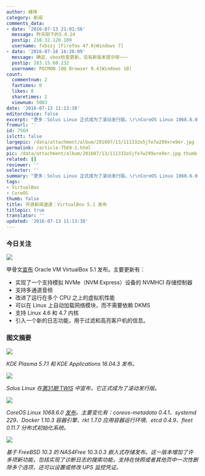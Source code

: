 ```yaml
---
author: 棣琦
category: 新闻
comments_data:
- date: '2016-07-13 21:01:56'
  message: 昨天刚下的5.0.24
  postip: 210.32.120.109
  username: fxbszj [Firefox 47.0|Windows 7]
- date: '2016-07-16 16:26:09'
  message: 确定，vbox检查更新，没有新版本提示呀~~~
  postip: 183.15.60.232
  username: POCMON [QQ Browser 9.4|Windows 10]
count:
  commentnum: 2
  favtimes: 0
  likes: 0
  sharetimes: 2
  viewnum: 5083
date: '2016-07-13 11:13:30'
editorchoice: false
excerpt: "更多：Solus Linux 正式成为了滚动发行版。\r\nCoreOS Linux 1068.6.0 发布。"
fromurl: ''
id: 7569
islctt: false
largepic: /data/attachment/album/201607/13/111332o5jfe7w299xre9er.jpg
permalink: /article-7569-1.html
pic: /data/attachment/album/201607/13/111332o5jfe7w299xre9er.jpg.thumb.jpg
related: []
reviewer: ''
selector: ''
summary: "更多：Solus Linux 正式成为了滚动发行版。\r\nCoreOS Linux 1068.6.0 发布。"
tags:
- VirtualBox
- CoreOS
thumb: false
title: 开源新闻速递：VirtualBox 5.1 发布
titlepic: true
translator: ''
updated: '2016-07-13 11:13:30'
---
```


### 今日关注


![](/data/attachment/album/201607/13/111332o5jfe7w299xre9er.jpg)


甲骨文[宣布](https://blogs.oracle.com/virtualization/entry/oracle_vm_virtualbox_5_14) Oracle VM VirtualBox 5.1 发布。主要更新有：


* 实现了一个支持模拟 NVMe（NVM Express）设备的 NVMHCI 存储控制器
* 支持多通道音频
* 改进了运行在多个 CPU 之上的虚拟机性能
* 可以在 Linux 上自动加载网络模块，而不需要依赖 DKMS
* 支持 Linux 4.6 和 4.7 内核
* 引入一个新的日志功能，用于过滤和高亮客户机的信息。


### 图文摘要


![](/data/attachment/album/201607/13/110350mqxdyxqgpo0fi0vm.jpg)


*KDE Plasma 5.7.1 和 KDE Applications 16.04.3 发布。*


![](/data/attachment/album/201607/13/110607c5a4pd0gztb1aod5.jpg)


*Solus Linux 在[第31期 TWIS](https://solus-project.com/2016/07/10/this-week-in-solus-install-31/) 中宣布，它正式成为了滚动发行版。*


![](/data/attachment/album/201607/13/110904ozt4liwo11ud11ou.jpg)


*CoreOS Linux 1068.6.0 [发布](https://coreos.com/releases/#1068.6.0)。主要变化有：coreos-metadata 0.4.1、systemd 229、Docker 1.10.3 容器引擎、rkt 1.7.0 应用容器运行环境、etcd 0.4.9、fleet 0.11.7 分布式初始化系统。*


![](/data/attachment/album/201607/13/111232bw89m4ddqwnsudqf.jpg)


*基于 FreeBSD 10.3 的 NAS4Free 10.3.0.3 嵌入式存储发布。这一版本增加了许多项新功能，包括实现了诊断日志的搜索功能，支持在快照或者其他页中一次性删除多个选项，还可以设置或修改 UPS 监控凭证。*